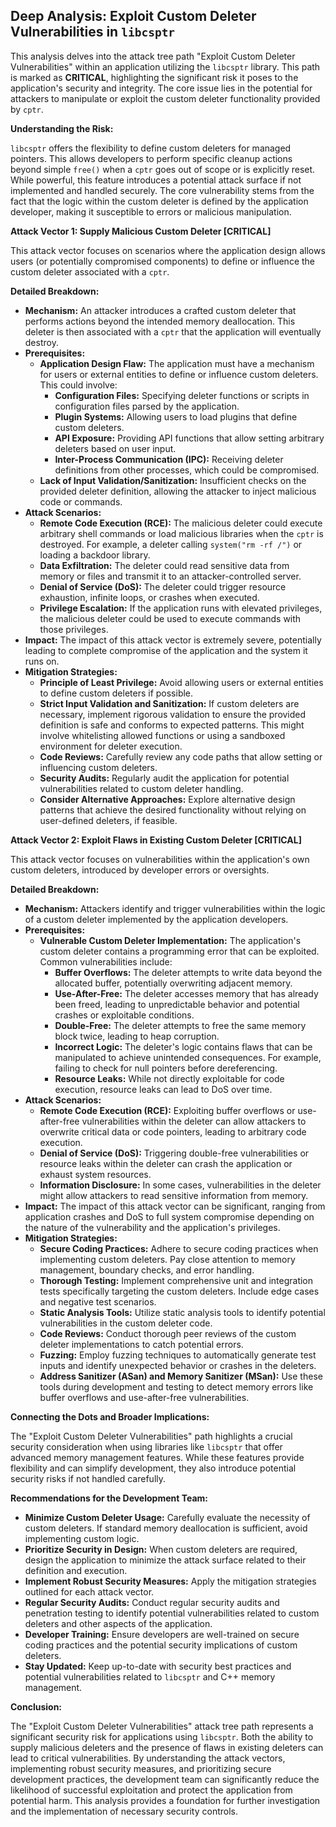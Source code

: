 ## Deep Analysis: Exploit Custom Deleter Vulnerabilities in `libcsptr`

This analysis delves into the attack tree path "Exploit Custom Deleter Vulnerabilities" within an application utilizing the `libcsptr` library. This path is marked as **CRITICAL**, highlighting the significant risk it poses to the application's security and integrity. The core issue lies in the potential for attackers to manipulate or exploit the custom deleter functionality provided by `cptr`.

**Understanding the Risk:**

`libcsptr` offers the flexibility to define custom deleters for managed pointers. This allows developers to perform specific cleanup actions beyond simple `free()` when a `cptr` goes out of scope or is explicitly reset. While powerful, this feature introduces a potential attack surface if not implemented and handled securely. The core vulnerability stems from the fact that the logic within the custom deleter is defined by the application developer, making it susceptible to errors or malicious manipulation.

**Attack Vector 1: Supply Malicious Custom Deleter [CRITICAL]**

This attack vector focuses on scenarios where the application design allows users (or potentially compromised components) to define or influence the custom deleter associated with a `cptr`.

**Detailed Breakdown:**

* **Mechanism:** An attacker introduces a crafted custom deleter that performs actions beyond the intended memory deallocation. This deleter is then associated with a `cptr` that the application will eventually destroy.
* **Prerequisites:**
    * **Application Design Flaw:** The application must have a mechanism for users or external entities to define or influence custom deleters. This could involve:
        * **Configuration Files:**  Specifying deleter functions or scripts in configuration files parsed by the application.
        * **Plugin Systems:**  Allowing users to load plugins that define custom deleters.
        * **API Exposure:**  Providing API functions that allow setting arbitrary deleters based on user input.
        * **Inter-Process Communication (IPC):** Receiving deleter definitions from other processes, which could be compromised.
    * **Lack of Input Validation/Sanitization:** Insufficient checks on the provided deleter definition, allowing the attacker to inject malicious code or commands.
* **Attack Scenarios:**
    * **Remote Code Execution (RCE):** The malicious deleter could execute arbitrary shell commands or load malicious libraries when the `cptr` is destroyed. For example, a deleter calling `system("rm -rf /")` or loading a backdoor library.
    * **Data Exfiltration:** The deleter could read sensitive data from memory or files and transmit it to an attacker-controlled server.
    * **Denial of Service (DoS):** The deleter could trigger resource exhaustion, infinite loops, or crashes when executed.
    * **Privilege Escalation:** If the application runs with elevated privileges, the malicious deleter could be used to execute commands with those privileges.
* **Impact:** The impact of this attack vector is extremely severe, potentially leading to complete compromise of the application and the system it runs on.
* **Mitigation Strategies:**
    * **Principle of Least Privilege:** Avoid allowing users or external entities to define custom deleters if possible.
    * **Strict Input Validation and Sanitization:** If custom deleters are necessary, implement rigorous validation to ensure the provided definition is safe and conforms to expected patterns. This might involve whitelisting allowed functions or using a sandboxed environment for deleter execution.
    * **Code Reviews:** Carefully review any code paths that allow setting or influencing custom deleters.
    * **Security Audits:** Regularly audit the application for potential vulnerabilities related to custom deleter handling.
    * **Consider Alternative Approaches:** Explore alternative design patterns that achieve the desired functionality without relying on user-defined deleters, if feasible.

**Attack Vector 2: Exploit Flaws in Existing Custom Deleter [CRITICAL]**

This attack vector focuses on vulnerabilities within the application's own custom deleters, introduced by developer errors or oversights.

**Detailed Breakdown:**

* **Mechanism:** Attackers identify and trigger vulnerabilities within the logic of a custom deleter implemented by the application developers.
* **Prerequisites:**
    * **Vulnerable Custom Deleter Implementation:** The application's custom deleter contains a programming error that can be exploited. Common vulnerabilities include:
        * **Buffer Overflows:** The deleter attempts to write data beyond the allocated buffer, potentially overwriting adjacent memory.
        * **Use-After-Free:** The deleter accesses memory that has already been freed, leading to unpredictable behavior and potential crashes or exploitable conditions.
        * **Double-Free:** The deleter attempts to free the same memory block twice, leading to heap corruption.
        * **Incorrect Logic:** The deleter's logic contains flaws that can be manipulated to achieve unintended consequences. For example, failing to check for null pointers before dereferencing.
        * **Resource Leaks:** While not directly exploitable for code execution, resource leaks can lead to DoS over time.
* **Attack Scenarios:**
    * **Remote Code Execution (RCE):** Exploiting buffer overflows or use-after-free vulnerabilities within the deleter can allow attackers to overwrite critical data or code pointers, leading to arbitrary code execution.
    * **Denial of Service (DoS):** Triggering double-free vulnerabilities or resource leaks within the deleter can crash the application or exhaust system resources.
    * **Information Disclosure:**  In some cases, vulnerabilities in the deleter might allow attackers to read sensitive information from memory.
* **Impact:**  The impact of this attack vector can be significant, ranging from application crashes and DoS to full system compromise depending on the nature of the vulnerability and the application's privileges.
* **Mitigation Strategies:**
    * **Secure Coding Practices:** Adhere to secure coding practices when implementing custom deleters. Pay close attention to memory management, boundary checks, and error handling.
    * **Thorough Testing:** Implement comprehensive unit and integration tests specifically targeting the custom deleters. Include edge cases and negative test scenarios.
    * **Static Analysis Tools:** Utilize static analysis tools to identify potential vulnerabilities in the custom deleter code.
    * **Code Reviews:** Conduct thorough peer reviews of the custom deleter implementations to catch potential errors.
    * **Fuzzing:** Employ fuzzing techniques to automatically generate test inputs and identify unexpected behavior or crashes in the deleters.
    * **Address Sanitizer (ASan) and Memory Sanitizer (MSan):** Use these tools during development and testing to detect memory errors like buffer overflows and use-after-free vulnerabilities.

**Connecting the Dots and Broader Implications:**

The "Exploit Custom Deleter Vulnerabilities" path highlights a crucial security consideration when using libraries like `libcsptr` that offer advanced memory management features. While these features provide flexibility and can simplify development, they also introduce potential security risks if not handled carefully.

**Recommendations for the Development Team:**

* **Minimize Custom Deleter Usage:**  Carefully evaluate the necessity of custom deleters. If standard memory deallocation is sufficient, avoid implementing custom logic.
* **Prioritize Security in Design:** When custom deleters are required, design the application to minimize the attack surface related to their definition and execution.
* **Implement Robust Security Measures:** Apply the mitigation strategies outlined for each attack vector.
* **Regular Security Audits:** Conduct regular security audits and penetration testing to identify potential vulnerabilities related to custom deleters and other aspects of the application.
* **Developer Training:** Ensure developers are well-trained on secure coding practices and the potential security implications of custom deleters.
* **Stay Updated:** Keep up-to-date with security best practices and potential vulnerabilities related to `libcsptr` and C++ memory management.

**Conclusion:**

The "Exploit Custom Deleter Vulnerabilities" attack tree path represents a significant security risk for applications using `libcsptr`. Both the ability to supply malicious deleters and the presence of flaws in existing deleters can lead to critical vulnerabilities. By understanding the attack vectors, implementing robust security measures, and prioritizing secure development practices, the development team can significantly reduce the likelihood of successful exploitation and protect the application from potential harm. This analysis provides a foundation for further investigation and the implementation of necessary security controls.
